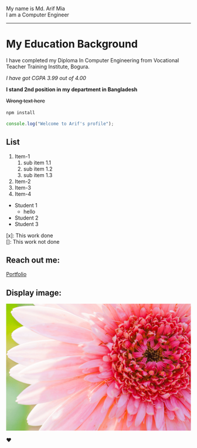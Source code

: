 <!--notes with markdown-->

My name is Md. Arif Mia  
I am a Computer Engineer

---

# My Education Background

<p>I have completed my Diploma In Computer Engineering from Vocational Teacher Training Institute, Bogura.</p>

_I have got CGPA 3.99 out of 4.00_

**I stand 2nd position in my department in Bangladesh**

~~Wrong text here~~

`npm install`

```javascript
console.log("Welcome to Arif's profile");
```

## List

1. Item-1
   1. sub item 1.1
   2. sub item 1.2
   3. sub item 1.3
2. Item-2
3. Item-3
4. Item-4

- Student 1
  - hello
- Student 2
- Student 3

[x]: This work done  
[]: This work not done

## Reach out me:

[Portfolio](https://arifmia.netlify.app)

## Display image:

![flower](./images/1.png)

❤️
